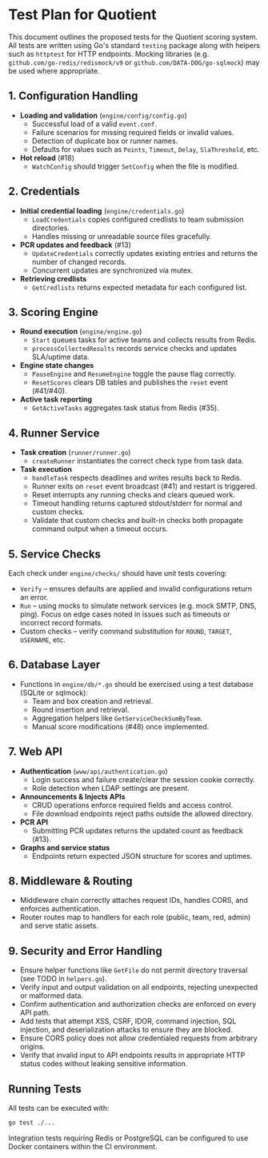 # Test Plan for Quotient

This document outlines the proposed tests for the Quotient scoring system.  All tests are written using Go's standard `testing` package along with helpers such as `httptest` for HTTP endpoints.  Mocking libraries (e.g. `github.com/go-redis/redismock/v9` or `github.com/DATA-DOG/go-sqlmock`) may be used where appropriate.

## 1. Configuration Handling
- **Loading and validation** (`engine/config/config.go`)
  - Successful load of a valid `event.conf`.
  - Failure scenarios for missing required fields or invalid values.
  - Detection of duplicate box or runner names.
  - Defaults for values such as `Points`, `Timeout`, `Delay`, `SlaThreshold`, etc.
- **Hot reload** (#18)
  - `WatchConfig` should trigger `SetConfig` when the file is modified.

## 2. Credentials
- **Initial credential loading** (`engine/credentials.go`)
  - `LoadCredentials` copies configured credlists to team submission directories.
  - Handles missing or unreadable source files gracefully.
- **PCR updates and feedback** (#13)
  - `UpdateCredentials` correctly updates existing entries and returns the number of changed records.
  - Concurrent updates are synchronized via mutex.
- **Retrieving credlists**
  - `GetCredlists` returns expected metadata for each configured list.

## 3. Scoring Engine
- **Round execution** (`engine/engine.go`)
  - `Start` queues tasks for active teams and collects results from Redis.
  - `processCollectedResults` records service checks and updates SLA/uptime data.
- **Engine state changes**
  - `PauseEngine` and `ResumeEngine` toggle the pause flag correctly.
  - `ResetScores` clears DB tables and publishes the `reset` event (#41/#40).
- **Active task reporting**
  - `GetActiveTasks` aggregates task status from Redis (#35).

## 4. Runner Service
- **Task creation** (`runner/runner.go`)
  - `createRunner` instantiates the correct check type from task data.
- **Task execution**
  - `handleTask` respects deadlines and writes results back to Redis.
  - Runner exits on `reset` event broadcast (#41) and restart is triggered.
  - Reset interrupts any running checks and clears queued work.
  - Timeout handling returns captured stdout/stderr for normal and custom checks.
  - Validate that custom checks and built-in checks both propagate command output when a timeout occurs.

## 5. Service Checks
Each check under `engine/checks/` should have unit tests covering:
- `Verify` – ensures defaults are applied and invalid configurations return an error.
- `Run` – using mocks to simulate network services (e.g. mock SMTP, DNS, ping). Focus on edge cases noted in issues such as timeouts or incorrect record formats.
- Custom checks – verify command substitution for `ROUND`, `TARGET`, `USERNAME`, etc.

## 6. Database Layer
- Functions in `engine/db/*.go` should be exercised using a test database (SQLite or sqlmock):
  - Team and box creation and retrieval.
  - Round insertion and retrieval.
  - Aggregation helpers like `GetServiceCheckSumByTeam`.
  - Manual score modifications (#48) once implemented.

## 7. Web API
- **Authentication** (`www/api/authentication.go`)
  - Login success and failure create/clear the session cookie correctly.
  - Role detection when LDAP settings are present.
- **Announcements & Injects APIs**
  - CRUD operations enforce required fields and access control.
  - File download endpoints reject paths outside the allowed directory.
- **PCR API**
  - Submitting PCR updates returns the updated count as feedback (#13).
- **Graphs and service status**
  - Endpoints return expected JSON structure for scores and uptimes.

## 8. Middleware & Routing
- Middleware chain correctly attaches request IDs, handles CORS, and enforces authentication.
- Router routes map to handlers for each role (public, team, red, admin) and serve static assets.

## 9. Security and Error Handling
- Ensure helper functions like `GetFile` do not permit directory traversal (see TODO in `helpers.go`).
- Verify input and output validation on all endpoints, rejecting unexpected or malformed data.
- Confirm authentication and authorization checks are enforced on every API path.
- Add tests that attempt XSS, CSRF, IDOR, command injection, SQL injection, and deserialization attacks to ensure they are blocked.
- Ensure CORS policy does not allow credentialed requests from arbitrary origins.
- Verify that invalid input to API endpoints results in appropriate HTTP status codes without leaking sensitive information.

## Running Tests
All tests can be executed with:

```bash
go test ./...
```

Integration tests requiring Redis or PostgreSQL can be configured to use Docker containers within the CI environment.

